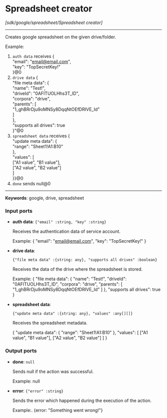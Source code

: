 # Spreadsheet creator

_[sdk/google/spreadsheet/Spreadsheet creator]_

---

Creates google spreadsheet on the given drive/folder.  
  
Example:  
1. `auth data` receives {  
  "email": "email@email.com",  
  "key": "TopSecretKey!"  
}@0   
2. `drive data` {  
  "file meta data": {  
    "name": "Test!",  
    "driveId": "0AFITUOLHhs3T_ID",  
    "corpora": "drive",  
    "parents": [  
      "1_ghBRrDju9oMNSy8DqqNtOEfDRIVE_Id"  
    ]  
  },  
  "supports all drives": true  
}"@0  
3. `spreadsheet data` receives {  
  "update meta data": {  
    "range": "Sheet1!A1:B10"  
  },  
  "values": [  
    ["A1 value", "B1 value"],  
    ["A2 value", "B2 value"]  
  ]  
}}@0   
4. `done` sends null@0   

---

__Keywords__: google, drive, spreadsheet

### Input ports

* __auth data__: ` {"email" :string, "key" :string} `

    Receives the authentication data of service account.
    
    Example: 
    {
      "email": "email@email.com",
      "key": "TopSecretKey!"
    }


* __drive data__: 
    ```
    {"file meta data" :{string: any}, "supports all drives" :boolean}
    ```

    Receives the data of the drive where the spreadsheet is stored.
    
    
    Example:
    {
      "file meta data": {
        "name": "Test!",
        "driveId": "0AFITUOLHhs3T_ID",
        "corpora": "drive",
        "parents": [
          "1_ghBRrDju9oMNSy8DqqNtOEfDRIVE_Id"
        ]
      },
      "supports all drives": true
    }


* __spreadsheet data__: 
    ```
    {"update meta data" :{string: any}, "values" :any[][]}
    ```

    Receives the spreadsheet metadata.
    
    {
      "update meta data": {
        "range": "Sheet1!A1:B10"
      },
      "values": [
        ["A1 value", "B1 value"],
        ["A2 value", "B2 value"]
      ]
    }
    

### Output ports

* __done__: ` null `

    Sends null if the action was successful.
    
    Example:
    null


* __error__: ` {"error" :string} `

    Sends the error which happened during the execution of the action.
    
    Example:.
    {error: "Something went wrong!"}

